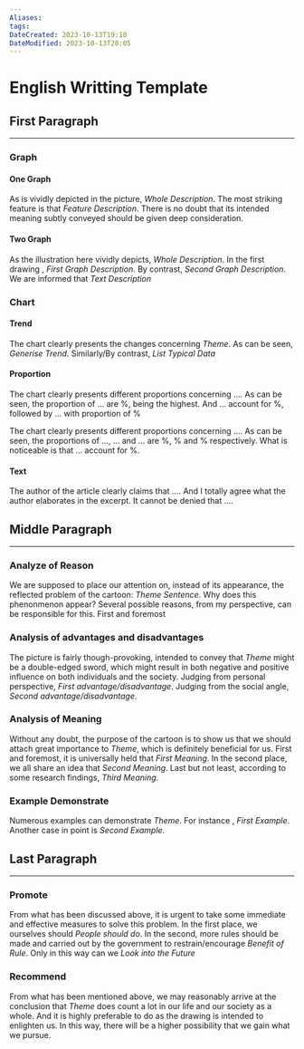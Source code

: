 ```yaml
---
Aliases: 
tags: 
DateCreated: 2023-10-13T19:18
DateModified: 2023-10-13T20:05
---
```

# English Writting Template

## First Paragraph
---
### Graph

#### One Graph

As is vividly depicted in the picture, *Whole Description*. The most striking feature is that *Feature Description*. There is no doubt that its intended meaning subtly conveyed should be given deep consideration.

#### Two Graph

As the illustration here vividly depicts, *Whole Description*. In the first drawing , *First Graph Description*. By contrast, *Second Graph Description*. We are informed that *Text Description*

### Chart

#### Trend

The chart clearly presents the changes concerning *Theme*. As can be seen, *Generise Trend*. Similarly/By contrast, *List Typical Data*

#### Proportion

The chart clearly presents different proportions concerning …. As can be seen,
the proportion of … are %, being the highest. And … account for %, followed by … with proportion of %

The chart clearly presents different proportions concerning …. As can be seen, the proportions of …, … and … are %, % and % respectively. What is noticeable is that … account for %.

#### Text

The author of the article clearly claims that …. And I totally agree what the author elaborates in the excerpt. It cannot be denied that ….

## Middle Paragraph
----
### Analyze of Reason

We are supposed to place our attention on, instead of its appearance, the reflected problem of the cartoon: *Theme Sentence*. Why does this phenonmenon appear? Several possible reasons, from my perspective, can be responsible for this. First and foremost

### Analysis of advantages and disadvantages

The picture is fairly though-provoking, intended to convey that *Theme* might be a double-edged sword, which might result in both negative and positive influence on both individuals and the society. Judging from personal perspective, *First advantage/disadvantage*. Judging from the social angle, *Second advantage/disadvantage*.

### Analysis of Meaning

Without any doubt, the purpose of the cartoon is to show us that we should attach great importance to *Theme*, which is definitely beneficial for us. First and foremost, it is universally held that *First Meaning*. In the second place, we all share an idea that *Second Meaning*. Last but not least, according to some research findings, *Third Meaning*.

### Example Demonstrate

Numerous examples can demonstrate *Theme*. For instance , *First Example*. Another case in point is *Second Example*.

## Last Paragraph
---
### Promote

From what has been discussed above, it is urgent to take some immediate and effective measures to solve this problem. In the first place, we ourselves should *People should do*. In the second, more rules should be made and carried out by the government to restrain/encourage *Benefit of Rule*. Only in this way can we *Look into the Future*

### Recommend

From what has been mentioned above, we may reasonably arrive at the conclusion that *Theme* does count a lot in our life and our society as a whole. And it is highly preferable to do as the drawing is intended to enlighten us. In this way, there will be a higher possibility that we gain what we pursue.
